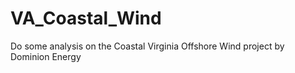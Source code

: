 # VA_Coastal_Wind
Do some analysis on the Coastal Virginia Offshore Wind project by Dominion Energy
